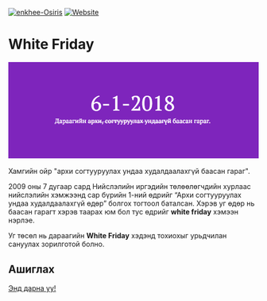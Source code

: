  [![enkhee-Osiris](https://img.shields.io/badge/creator-enkhee--osiris-blue.svg)](https://github.com/enkhee-Osiris) [![Website](https://img.shields.io/website-up-down-green-red/http/shields.io.svg)](https://enkhee-osiris.github.io/white-friday/)
# White Friday
![white-friday](https://github.com/enkhee-Osiris/white-friday/blob/master/images/white-friday.png)

Хамгийн ойр "архи согтууруулах ундаа худалдаалахгүй баасан гараг".

2009 оны 7 дугаар сард Нийслэлийн иргэдийн төлөөлөгчдийн хурлаас нийслэлийн хэмжээнд сар бүрийн 1-ний өдрийг “Архи согтууруулах ундаа худалдаалахгүй өдөр” болгох тогтоол баталсан. Хэрэв уг өдөр нь баасан гарагт хэрэв таарах юм бол тус өдрийг **white friday** хэмээн нэрлэе.

Уг төсөл нь дараагийн **White Friday** хэдэнд тохиохыг урьдчилан сануулах зорилготой болно.

## Ашиглах

[Энд дарна уу!](https://enkhee-osiris.github.io/white-friday/)
